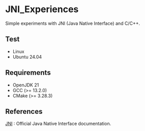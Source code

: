 # JNI_Experiences

Simple experiments with JNI (Java Native Interface) and C/C++.

## Test

- Linux
- Ubuntu 24.04

## Requirements

- OpenJDK 21
- GCC     (>= 13.2.0)
- CMake   (>= 3.28.3)

## References

[JNI](https://docs.oracle.com/javase/8/docs/technotes/guides/jni/) : Official Java Native Interface documentation.</br>
